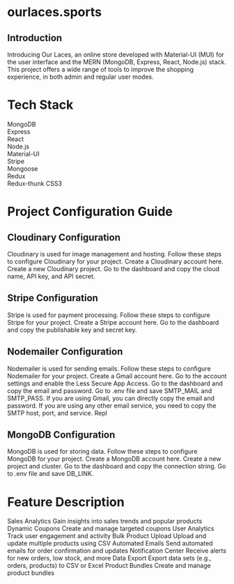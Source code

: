 # ourlaces.sports
## Introduction
Introducing Our Laces, an online store developed with Material-UI (MUI) for the user interface and the MERN (MongoDB, Express, React, Node.js) stack. 
This project offers a wide range of tools to improve the shopping experience, in both admin and regular user modes.
# Tech Stack
MongoDB      
Express      
React      
Node.js       
Material-UI     
Stripe      
Mongoose      
Redux       
Redux-thunk 
CSS3

# Project Configuration Guide
## Cloudinary Configuration
Cloudinary is used for image management and hosting.
Follow these steps to configure Cloudinary for your project.
Create a Cloudinary account here.
Create a new Cloudinary project.
Go to the dashboard and copy the cloud name, API key, and API secret.
## Stripe Configuration
Stripe is used for payment processing.
Follow these steps to configure Stripe for your project.
Create a Stripe account here.
Go to the dashboard and copy the publishable key and secret key.
## Nodemailer Configuration
Nodemailer is used for sending emails. 
Follow these steps to configure Nodemailer for your project.
Create a Gmail account here.
Go to the account settings and enable the Less Secure App Access.
Go to the dashboard and copy the email and password.
Go to .env file and save SMTP_MAIL and SMTP_PASS.
If you are using Gmail, you can directly copy the email and password. If you are using any other email service, you need to copy the SMTP host, port, and service.
Repl
## MongoDB Configuration
MongoDB is used for storing data. Follow these steps to configure MongoDB for your project.
Create a MongoDB account here.
Create a new project and cluster.
Go to the dashboard and copy the connection string.
Go to .env file and save DB_LINK.

# Feature	Description
Sales Analytics	Gain insights into sales trends and popular products
Dynamic Coupons	Create and manage targeted coupons
User Analytics	Track user engagement and activity
Bulk Product Upload	Upload and update multiple products using CSV
Automated Emails	Send automated emails for order confirmation and updates
Notification Center	Receive alerts for new orders, low stock, and more
Data Export	Export data sets (e.g., orders, products) to CSV or Excel
Product Bundles	Create and manage product bundles
